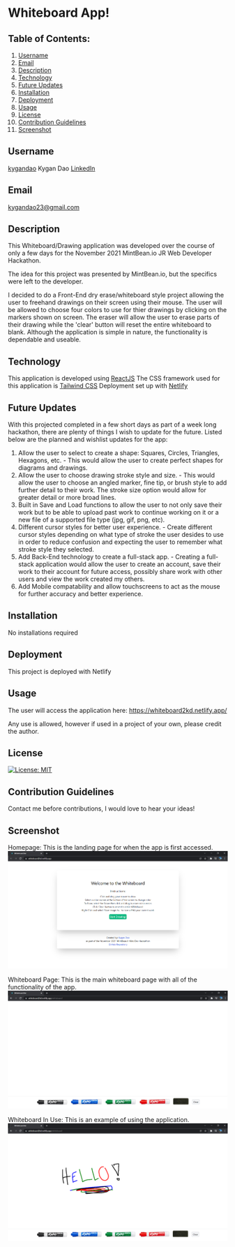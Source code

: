 # Whiteboard App!

## Table of Contents:
  1. [Username](#username)
  2. [Email](#email)
  3. [Description](#description)
  4. [Technology](#technology)
  5. [Future Updates](#future-updates)
  6. [Installation](#installation)
  7. [Deployment](#deployment)
  8. [Usage](#usage)
  9. [License](#license)
  10. [Contribution Guidelines](#contribution-guidelines)
  11. [Screenshot](#screenshot)

## Username
[kygandao](https://github.com/Kygandao)
Kygan Dao [LinkedIn](https://www.linkedin.com/in/kygan-dao/)

## Email
kygandao23@gmail.com

## Description
This Whiteboard/Drawing application was developed over the course of only a few days for the November 2021 MintBean.io JR Web Developer Hackathon.

The idea for this project was presented by MintBean.io, but the specifics were left to the developer.

I decided to do a Front-End dry erase/whiteboard style project allowing the user to freehand drawings on their screen using their mouse. The user will be allowed to choose four colors to use for thier drawings by clicking on the markers shown on screen. The eraser will allow the user to erase parts of their drawing while the 'clear' button will reset the entire whiteboard to blank. Although the application is simple in nature, the functionality is dependable and useable.

## Technology
This application is developed using [ReactJS](https://reactjs.org/)
The CSS framework used for this application is [Tailwind CSS](https://tailwindcss.com/)
Deployment set up with [Netlify](https://www.netlify.com/?utm_source=google&utm_medium=paid_search&utm_campaign=12755510784&adgroup=118788138897&utm_term=netlify&utm_content=kwd-371509120223&creative=516906172749&device=c&matchtype=e&location=9061081&gclid=Cj0KCQiAhf2MBhDNARIsAKXU5GTU6dMqEhVAV0vi4oqNcs374q13WUG1KZYE1nojM7fyLE6lXOB5ckAaApV3EALw_wcB)

## Future Updates
With this projected completed in a few short days as part of a week long hackathon, there are plenty of things I wish to update for the future.
Listed below are the planned and wishlist updates for the app:
  1. Allow the user to select to create a shape: Squares, Circles, Triangles, Hexagons, etc.
    - This would allow the user to create perfect shapes for diagrams and drawings.
  2. Allow the user to choose drawing stroke style and size.
    - This would allow the user to choose an angled marker, fine tip, or brush style to add further detail to their work. The stroke size option would allow for greater detail         or more broad lines.
  3. Built in Save and Load functions to allow the user to not only save their work but to be able to upload past work to continue working on it or a new file of a supported          file type (jpg, gif, png, etc).
  4. Different cursor styles for better user experience.
    - Create different cursor styles depending on what type of stroke the user desides to use in order to reduce confusion and expecting the user to remember what stroke style         they selected.
  5. Add Back-End technology to create a full-stack app.
    - Creating a full-stack application would allow the user to create an account, save their work to their account for future access, possibly share work with other users and         view the work created my others.
  6. Add Mobile compatability and allow touchscreens to act as the mouse for further accuracy and better experience.

## Installation
No installations required

## Deployment
This project is deployed with Netlify

## Usage
The user will access the application here: https://whiteboard2kd.netlify.app/

Any use is allowed, however if used in a project of your own, please credit the author.

## License
[![License: MIT](https://img.shields.io/badge/License-MIT-yellow.svg)](https://opensource.org/licenses/MIT)

## Contribution Guidelines
Contact me before contributions, I would love to hear your ideas!

## Screenshot
Homepage: This is the landing page for when the app is first accessed.
![Screenshot](/images/WhiteboardHome.png)

Whiteboard Page: This is the main whiteboard page with all of the functionality of the app.
![Screenshot](/images/WhiteboardMain.png)

Whiteboard In Use: This is an example of using the application.
![Screenshot](/images/WhiteboardGreeting.png)

